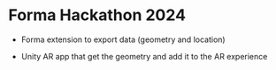 # Forma Hackathon 2024

- Forma extension to export data (geometry and location)

- Unity AR app that get the geometry and add it to the AR experience


